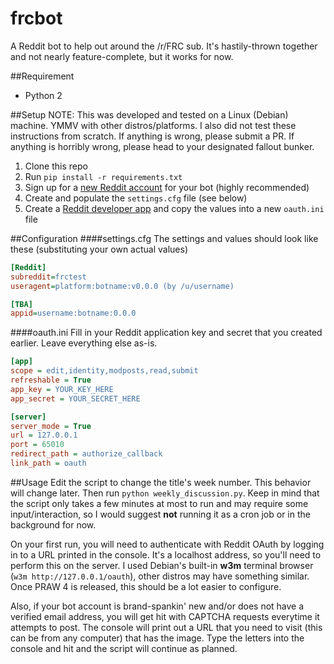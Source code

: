 # frcbot
A Reddit bot to help out around the /r/FRC sub. It's hastily-thrown together and not nearly feature-complete, but it works for now.

##Requirement
- Python 2

##Setup
NOTE: This was developed and tested on a Linux (Debian) machine. YMMV with other distros/platforms. I also did not test these instructions from scratch. If anything is wrong, please submit a PR. If anything is horribly wrong, please head to your designated fallout bunker.

1. Clone this repo
2. Run `pip install -r requirements.txt`
3. Sign up for a [new Reddit account](https://www.reddit.com/login) for your bot (highly recommended)
4. Create and populate the `settings.cfg` file (see below)
5. Create a [Reddit developer app](https://www.reddit.com/prefs/apps/) and copy the values into a new `oauth.ini` file

##Configuration
####settings.cfg
The settings and values should look like these (substituting your own actual values)
```ini
[Reddit]
subreddit=frctest
useragent=platform:botname:v0.0.0 (by /u/username)

[TBA]
appid=username:botname:0.0.0
```

####oauth.ini
Fill in your Reddit application key and secret that you created earlier. Leave everything else as-is.
```ini
[app]
scope = edit,identity,modposts,read,submit
refreshable = True
app_key = YOUR_KEY_HERE
app_secret = YOUR_SECRET_HERE

[server]
server_mode = True
url = 127.0.0.1
port = 65010
redirect_path = authorize_callback
link_path = oauth
```

##Usage
Edit the script to change the title's week number. This behavior will change later. Then run `python weekly_discussion.py`. Keep in mind that the script only takes a few minutes at most to run and may require some input/interaction, so I would suggest **not** running it as a cron job or in the background for now.

On your first run, you will need to authenticate with Reddit OAuth by logging in to a URL printed in the console. It's a localhost address, so you'll need to perform this on the server. I used Debian's built-in **w3m** terminal browser (`w3m http://127.0.0.1/oauth`), other distros may have something similar. Once PRAW 4 is released, this should be a lot easier to configure.

Also, if your bot account is brand-spankin' new and/or does not have a verified email address, you will get hit with CAPTCHA requests everytime it attempts to post. The console will print out a URL that you need to visit (this can be from any computer) that has the image. Type the letters into the console and hit <Enter> and the script will continue as planned.
